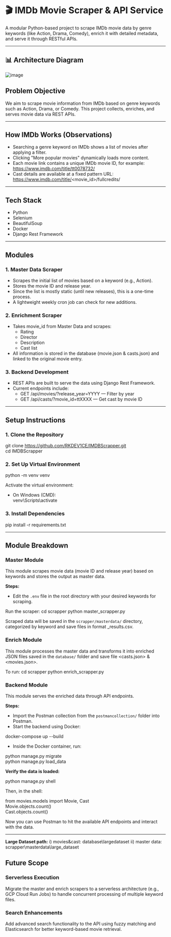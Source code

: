 # 🎬 IMDb Movie Scraper & API Service

A modular Python-based project to scrape IMDb movie data by genre keywords (like Action, Drama, Comedy), enrich it with detailed metadata, and serve it through RESTful APIs.

---

## 📊 Architecture Diagram
![image](https://github.com/user-attachments/assets/38087e50-5480-4387-b056-5120ae1ebdd8)

## Problem Objective

We aim to scrape movie information from IMDb based on genre keywords such as Action, Drama, or Comedy. This project collects, enriches, and serves movie data via REST APIs.

---

## How IMDb Works (Observations)

- Searching a genre keyword on IMDb shows a list of movies after applying a filter.
- Clicking "More popular movies" dynamically loads more content.
- Each movie link contains a unique IMDb movie ID, for example:  
  https://www.imdb.com/title/tt0078732/
- Cast details are available at a fixed pattern URL:  
  https://www.imdb.com/title/<movie_id>/fullcredits/

---

## Tech Stack

- Python  
- Selenium  
- BeautifulSoup  
- Docker  
- Django Rest Framework

---

## Modules

### 1. Master Data Scraper

- Scrapes the initial list of movies based on a keyword (e.g., Action).
- Stores the movie ID and release year.
- Since the list is mostly static (until new releases), this is a one-time process.
- A lightweight weekly cron job can check for new additions.

### 2. Enrichment Scraper

- Takes movie_id from Master Data and scrapes:
  - Rating
  - Director
  - Description
  - Cast list
- All information is stored in the database (movie.json & casts.json) and linked to the original movie entry.

### 3. Backend Development

- REST APIs are built to serve the data using Django Rest Framework.
- Current endpoints include:
  - GET /api/movies/?release_year=YYYY — Filter by year
  - GET /api/casts/?movie_id=ttXXXX — Get cast by movie ID

---

## Setup Instructions

### 1. Clone the Repository

git clone https://github.com/RKDEV1CE/IMDBScrapper.git  
cd IMDBScrapper

### 2. Set Up Virtual Environment

python -m venv venv

Activate the virtual environment:

- On Windows (CMD):  
  venv\Scripts\activate

### 3. Install Dependencies

pip install -r requirements.txt

---

## Module Breakdown

### Master Module

This module scrapes movie data (movie ID and release year) based on keywords and stores the output as master data.

**Steps:**

- Edit the `.env` file in the root directory with your desired keywords for scraping.

Run the scraper:
cd scrapper
python master_scrapper.py

Scraped data will be saved in the `scrapper/masterdata/` directory, categorized by keyword and save files in format <keyword>_results.csv.

### Enrich Module

This module processes the master data and transforms it into enriched JSON files saved in the `database/` folder and save file <casts.json> & <movies.json>.

To run:
cd scrapper
python enrich_scrapper.py

### Backend Module

This module serves the enriched data through API endpoints.

**Steps:**

- Import the Postman collection from the `postmancollection/` folder into Postman.
- Start the backend using Docker:

docker-compose up --build

- Inside the Docker container, run:

python manage.py migrate  
python manage.py load_data

**Verify the data is loaded:**

python manage.py shell

Then, in the shell:

from movies.models import Movie, Cast  
Movie.objects.count()  
Cast.objects.count()

Now you can use Postman to hit the available API endpoints and interact with the data.

---

**Large Dataset path:**
i) movies&cast: database\largedataset
ii) master data: scrapper\masterdata\large_dataset
 
## Future Scope

### Serverless Execution
Migrate the master and enrich scrapers to a serverless architecture (e.g., GCP Cloud Run Jobs) to handle concurrent processing of multiple keyword files.
### Search Enhancements
Add advanced search functionality to the API using fuzzy matching and Elasticsearch for better keyword-based movie retrieval.
